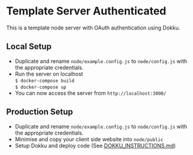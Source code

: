 # Template Server Authenticated

This is a template node server with OAuth authentication using Dokku.
  
## Local Setup
* Duplicate and rename `node/example.config.js` to `node/config.js` with the appropriate credentials.
* Run the server on localhost  
`$ docker-compose build`  
`$ docker-compose up`  
* You can now access the server from `http://localhost:3000/`

## Production Setup
* Duplicate and rename `node/example.config.js` to `node/config.js` with the appropriate credentials.
* Minimise and copy your client side website into `node/public`
* Setup Dokku and deploy code (See [DOKKU_INSTRUCTIONS.md](DOKKU_INSTRUCTIONS.md))